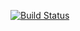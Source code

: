 [![Build Status](http://24.80.168.81:8180/buildStatus/icon?job=instavote%2Fworker-build)](http://24.80.168.81:8180/job/instavote/job/worker-build/)
